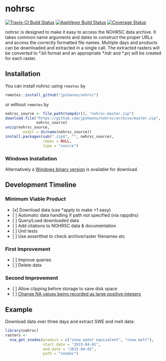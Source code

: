 
<!-- README.md is generated from README.Rmd. Please edit that file -->

# nohrsc

<!-- badges: start -->

[![Travis-CI Build
Status](https://travis-ci.org/jpshanno/nohrsc.svg?branch=master)](https://travis-ci.org/jpshanno/nohrsc)
[![AppVeyor Build
Status](https://ci.appveyor.com/api/projects/status/github/jpshanno/nohrsc?branch=master&svg=true)](https://ci.appveyor.com/project/jpshanno/nohrsc)
[![Coverage
Status](https://img.shields.io/codecov/c/github/jpshanno/nohrsc/master.svg)](https://codecov.io/github/jpshanno/nohrsc?branch=master)
<!-- badges: end -->

nohrsc is designed to make it easy to access the NOHRSC data archive. It
takes common name arguments and dates to construct the proper URLs and
access the correctly formatted file names. Multiple days and products
can be downloaded and extracted in a single call. The extracted rasters
will be converted to \*.bil format and an appropriate \*.hdr and \*.prj
will be created for each raster.

## Installation

You can install nohrsc using `remotes` by

``` r
remotes::install_github("jpshanno/nohrsc")
```

or without `remotes` by

``` r
nohrsc_source <- file.path(tempdir(), "nohrsc-master.zip")
download.file("https://github.com/jpshanno/nohrsc/archive/master.zip",
              nohrsc_source)
unzip(nohrsc_source,
        exdir = dirname(nohrsc_source))
install.packages(sub(".zip$", "", nohrsc_source),
                 repos = NULL,
                 type = "source")
```

### Windows Installation

Alternatively a [Windows binary
version](https://pages.mtu.edu/~jpshanno/win_binaries/nohrsc.zip) is
available for download.

## Development Timeline

### Minimum Viable Product

  - \[x\] Download data (use \*apply to make \>1 easy)
  - \[ \] Automatic data handling if path not specified (via rappdirs)
  - \[ \] Query/Load downloaded data
  - \[ \] Add citations to NOHRSC data & documentation
  - \[ \] Unit tests  
  - \[ \] Use assertthat to check archive/raster filenames etc

### First Improvement

  - \[ \] Improve queries
  - \[ \] Delete data

### Second Improvement

  - \[ \] Allow clipping before storage to save disk space
  - \[ \] [Change NA values being recorded as large positive
    integers](https://www.nohrsc.noaa.gov/archived_data/instructions.html)

## Example

Download data over three days and extract SWE and melt data:

``` r
library(nohrsc)
rasters <- 
  nsa_get_snodas(product = c("snow water equivalent", "snow melt"),
                 start.date = "2015-04-01",
                 end.date = "2015-04-03",
                 path = "snodas")
```
